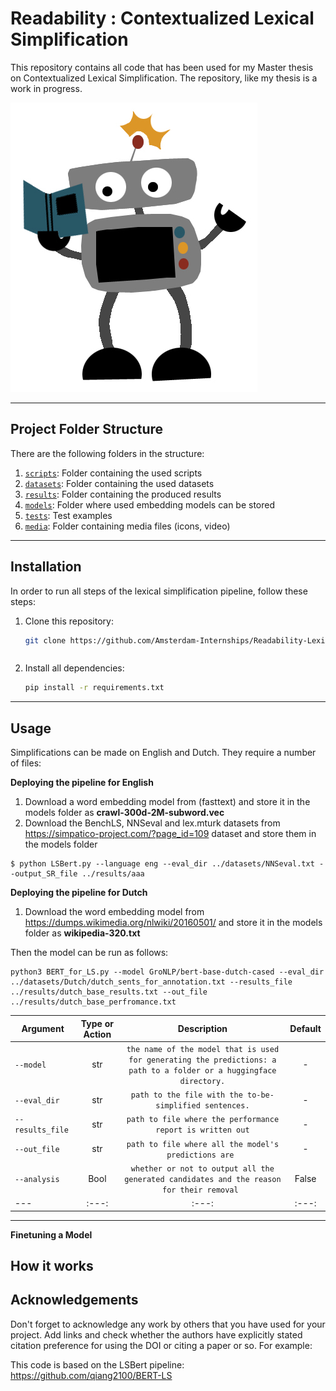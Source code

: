 # Readability : Contextualized Lexical Simplification

This repository contains all code that has been used for my Master thesis on Contextualized Lexical Simplification. The repository, like my thesis is a work in progress.

![img.png](media/img.png)

[comment]: <> (![]&#40;media/examples/emojis.png&#41;)

---


## Project Folder Structure

There are the following folders in the structure:

1) [`scripts`](./scripts): Folder containing the used scripts
1) [`datasets`](./datasets): Folder containing the used datasets
1) [`results`](./results): Folder containing the produced results
1) [`models`](./models): Folder where used embedding models can be stored
1) [`tests`](./tests): Test examples
1) [`media`](./media): Folder containing media files (icons, video)

---


## Installation

In order to run all steps of the lexical simplification pipeline, follow these steps:

1) Clone this repository:
    ```bash
    git clone https://github.com/Amsterdam-Internships/Readability-Lexical-Simplification
    ```
   ```

1) Install all dependencies:
    ```bash
    pip install -r requirements.txt
    ```
---


## Usage

Simplifications can be made on English and Dutch. They require a number of files:

**Deploying the pipeline for English** 
1) Download a word embedding model from (fasttext) and store it in the models folder as __crawl-300d-2M-subword.vec__
1) Download the BenchLS, NNSeval and lex.mturk datasets from https://simpatico-project.com/?page_id=109 dataset and store them in the models folder

```
$ python LSBert.py --language eng --eval_dir ../datasets/NNSeval.txt --output_SR_file ../results/aaa
```

**Deploying the pipeline for Dutch**
1) Download the word embedding model from https://dumps.wikimedia.org/nlwiki/20160501/ and store it in the models folder as __wikipedia-320.txt__


Then the model can be run as follows:
```
python3 BERT_for_LS.py --model GroNLP/bert-base-dutch-cased --eval_dir ../datasets/Dutch/dutch_sents_for_annotation.txt --results_file ../results/dutch_base_results.txt --out_file ../results/dutch_base_perfromance.txt
```

|Argument | Type or Action | Description | Default |
|---|:---:|:---:|:---:|
|`--model`| str| `the name of the model that is used for generating the predictions: a path to a folder or a huggingface directory.`|  -|
|`--eval_dir`| str| `path to the file with the to-be-simplified sentences.`| -|
|`--results_file`|  str | `path to file where the performance report is written out`| -|
|`--out_file`| str| `path to file where all the model's predictions are `|-|
|`--analysis`| Bool| `whether or not to output all the generated candidates and the reason for their removal `|False|
|---|:---:|:---:|:---:|

---

**Finetuning a Model**

## How it works


## Acknowledgements


Don't forget to acknowledge any work by others that you have used for your project. Add links and check whether the authors have explicitly stated citation preference for using the DOI or citing a paper or so. 
For example:

[comment]: <> (Our code uses [YOLOv5]&#40;https://github.com/ultralytics/yolov5&#41; [![DOI]&#40;https://zenodo.org/badge/264818686.svg&#41;]&#40;https://zenodo.org/badge/latestdoi/264818686&#41;)
This code is based on the LSBert pipeline: https://github.com/qiang2100/BERT-LS
